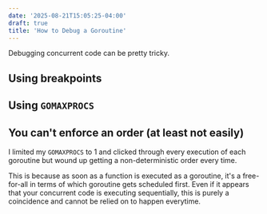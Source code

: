 ```yaml
---
date: '2025-08-21T15:05:25-04:00'
draft: true
title: 'How to Debug a Goroutine'
---
```


Debugging concurrent code can be pretty tricky.

## Using breakpoints

## Using `GOMAXPROCS`

## You can't enforce an order (at least not easily)

I limited my `GOMAXPROCS` to 1 and clicked through every execution of each goroutine but wound up getting a 
non-deterministic order every time.

This is because as soon as a function is executed as a goroutine, it's a free-for-all in terms of which goroutine
gets scheduled first. Even if it appears that your concurrent code is executing sequentially, this is purely
a coincidence and cannot be relied on to happen everytime.

